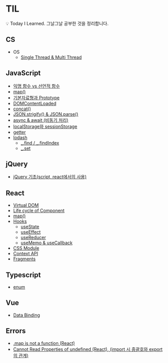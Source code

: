 # TIL

:bulb: Today I Learned. 그날그날 공부한 것을 정리합니다.

## CS

- OS
  - [Single Thread & Multi Thread](https://github.com/hoijoii/TIL/blob/main/CS/OS/SingleThread.md)

## JavaScript

- [익명 함수 vs 선언적 함수](https://github.com/hoijoii/TIL/blob/main/JavaScript/Anonymous%20function%20vs%20Native%20fucntion.md)
- [map()](<https://github.com/hoijoii/TIL/blob/main/JavaScript/map().md>)
- [기본자료형과 Prototype](https://github.com/hoijoii/TIL/blob/main/JavaScript/Primitive%20data%20type%20and%20Prototype.md)
- [DOMContentLoaded](https://github.com/hoijoii/TIL/blob/main/JavaScript/DOMContentLoaded.md)
- [concat()](<https://github.com/hoijoii/TIL/blob/main/JavaScript/concat().md>)
- [JSON.strigify() & JSON.parse()](https://github.com/hoijoii/TIL/blob/main/JavaScript/JSONMethods.md)
- [async & await (비동기 처리)](https://github.com/hoijoii/TIL/blob/main/JavaScript/Asynchronous.md)
- [localStorage와 sessionStorage](https://github.com/hoijoii/TIL/blob/main/JavaScript/localVSsession.md)
- [getter](https://github.com/hoijoii/TIL/blob/main/JavaScript/getter.md)
- [lodash](https://github.com/hoijoii/TIL/blob/main/JavaScript/lodash.md)
  - [_.find / _.findIndex](https://github.com/hoijoii/TIL/blob/main/JavaScript/lodash.md#find)
  - [_.set](https://github.com/hoijoii/TIL/blob/main/JavaScript/lodash.md#set)

## jQuery

- [jQuery 기초(script, react에서의 사용)](https://github.com/hoijoii/TIL/blob/main/jQuery/jQueryBasics.md)

## React

- [Virtual DOM](https://github.com/hoijoii/TIL/blob/main/React/Virtual%20DOM.md)
- [Life cycle of Component](https://github.com/hoijoii/TIL/blob/main/React/Lifecycle%20of%20Component.md)
- [map()](<https://github.com/hoijoii/TIL/blob/main/JavaScript/map().md>)
- [Hooks](https://github.com/hoijoii/TIL/blob/main/React/Hooks.md)
  - [useState](https://github.com/hoijoii/TIL/blob/main/React/Hooks_useState.md)
  - [useEffect](https://github.com/hoijoii/TIL/blob/main/React/Hooks_useEffect.md)
  - [useReducer](https://github.com/hoijoii/TIL/blob/main/React/Hooks_useReducer.md)
  - [useMemo & useCallback](https://github.com/hoijoii/TIL/blob/main/React/Hooks_useMemo.md)
- [CSS Module](https://github.com/hoijoii/TIL/blob/main/React/CSSModule.md)
- [Context API](https://github.com/hoijoii/TIL/blob/main/React/Context.md)
- [Fragments](https://github.com/hoijoii/TIL/blob/main/React/Fragments.md)

## Typescript

- [enum](https://github.com/hoijoii/TIL/blob/main/TypeScript/enum.md)

## Vue

- [Data Binding](https://github.com/hoijoii/TIL/blob/main/Vue/DataBinding.md)


## Errors

- [.map is not a function (React)](https://github.com/hoijoii/TIL/blob/main/Errors/mapIsNotAFunction.md)
- [Cannot Read Properties of undefined (React), (import 시 중괄호와 export의 관계)](https://github.com/hoijoii/TIL/blob/main/Errors/cannotReadProperties.md)
